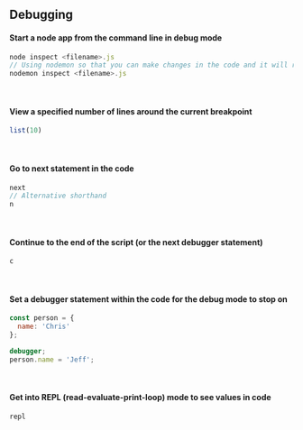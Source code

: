 ## Debugging


#### Start a node app from the command line in debug mode
```js
node inspect <filename>.js
// Using nodemon so that you can make changes in the code and it will re-run the app in inspect mode
nodemon inspect <filename>.js
```

<br>

#### View a specified number of lines around the current breakpoint
```js
list(10)
```

<br>

#### Go to next statement in the code
```js
next
// Alternative shorthand
n
```

<br>

#### Continue to the end of the script (or the next debugger statement)
```js
c
```

<br>

#### Set a debugger statement within the code for the debug mode to stop on
```js
const person = {
  name: 'Chris'
};

debugger;
person.name = 'Jeff';
```

<br>

#### Get into REPL (read-evaluate-print-loop) mode to see values in code
```js
repl
```

<br>
